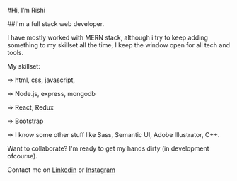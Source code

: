 #Hi, I’m Rishi

##I'm a full stack web developer.

I have mostly worked with MERN stack, although i try to keep adding something to my skillset all the time, I keep the window open for all tech and tools.

My skillset:

  => html, css, javascript,
  
  => Node.js, express, mongodb
  
  => React, Redux
  
  => Bootstrap
  
  => I know some other stuff like Sass, Semantic UI, Adobe Illustrator, C++.

Want to collaborate? I'm ready to get my hands dirty (in development ofcourse).

Contact me on [Linkedin](https://www.linkedin.com/in/rishi-dubey-b4a773202/)
           or [Instagram](https://www.instagram.com/rishi_611/) 






